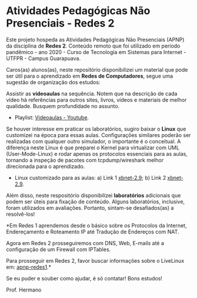 # Atividades Pedagógicas Não Presenciais - Redes 2

Este projeto hospeda as Atividades Pedagógicas Não Presenciais (APNP) da disciplina de  **Redes 2**. Conteúdo remoto que foi utilizado em período pandêmico - ano 2020 - Curso de Tecnologia em Sistemas para Internet - UTFPR - Campus Guarapuava.

Caros(as) alunos(as), neste repositório disponibilizei um material que pode ser útil para o aprendizado em **Redes de Computadores**, segue uma sugestão de organização dos estudos:

Assistir as **videoaulas** na sequência. Notem que na descrição de cada vídeo há referências para outros sites, livros, vídeos e materiais de melhor qualidade. Busquem profundidade no assunto.

- Playlist: [Videoaulas - Youtube](https://www.youtube.com/watch?v=MoKdJgovIwk&list=PL4ySOdUYDU9DIC7WRtrx5tjtAFacu0Dg-).

Se houver interesse em praticar os laboratórios, sugiro baixar o **Linux** que customizei na época para essas aulas. Configurações similares poderão ser realizadas com qualquer outro simulador, o importante é o conceitual. A diferença neste Linux é que preparei o Kernel para virtualizar com UML (User-Mode-Linux) e rodar apenas os protocolos essenciais para as aulas, tornando a inspeção de pacotes com tcpdump/wireshark melhor direcionada para o aprendizado.
 
- Linux customizado para as aulas: a) Link 1 [xbnet-2.9](https://nuvem.utfpr.edu.br/index.php/s/Up1aZm0RFPpmKWr); b) Link 2 [xbnet-2.9](https://drive.google.com/file/d/1V4tdBn8-RQPDYvhrDSvxvGHQ6tXQ7irw/view?usp=sharing).

Além disso, neste respositório disponibilizei **laboratórios** adicionais que podem ser úteis para fixação de conteúdo. Alguns laboratórios, inclusive, foram utilizados em avaliações. Portanto, sintam-se desafiados(as) a resolvê-los!

*Em Redes 1 aprendemos desde o básico sobre os Protocolos da Internet, Endereçamento e Roteamento IP até Tradução de Endereços com NAT.

Agora em Redes 2 prosseguiremos com DNS, Web, E-mails até a configuração de um Firewall com IPTables.

Para prosseguir em Redes 2, favor buscar informações sobre o LiveLinux em: [apnp-redes1](https://github.com/hermano-utfpr/apnp-redes1/).*

Se eu puder e souber como ajudar, é só contatar! Bons estudos!

Prof. Hermano
